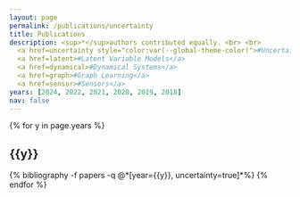 ```yaml
---
layout: page
permalink: /publications/uncertainty
title: Publications
description: <sup>*</sup>authors contributed equally. <br> <br>
  <a href=uncertainty style="color:var(--global-theme-color)">#Uncertainty Quantification</a>
  <a href=latent>#Latent Variable Models</a>
  <a href=dynamical>#Dynamical Systems</a>
  <a href=graph>#Graph Learning</a>
  <a href=sensor>#Sensors</a>
years: [2024, 2022, 2021, 2020, 2019, 2018]
nav: false
---
```


<div class="publications">

{% for y in page.years %}
  <h2 class="year">{{y}}</h2>
  {% bibliography -f papers -q @*[year={{y}}, uncertainty=true]*%}
{% endfor %}

</div>
